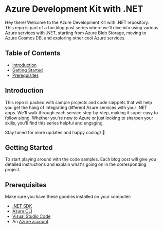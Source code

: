 # Azure Development Kit with .NET

Hey there! Welcome to the Azure Development Kit with .NET repository. This repo is part of a fun blog post series where we'll dive into using various Azure services with .NET, starting from Azure Blob Storage, moving to Azure Cosmos DB, and exploring other cool Azure services.

## Table of Contents
- [Introduction](#introduction)
- [Getting Started](#getting-started)
- [Prerequisites](#prerequisites)

## Introduction

This repo is packed with sample projects and code snippets that will help you get the hang of integrating different Azure services with your .NET apps. We'll walk through each service step-by-step, making it super easy to follow along. Whether you're new to Azure or just looking to sharpen your skills, you'll find this series helpful and engaging.

Stay tuned for more updates and happy coding! 🚀

## Getting Started

To start playing around with the code samples. Each blog post will give you detailed instructions and explain what's going on in the corresponding project.

## Prerequisites

Make sure you have these goodies installed on your computer:

- [.NET SDK](https://dotnet.microsoft.com/download)
- [Azure CLI](https://docs.microsoft.com/en-us/cli/azure/install-azure-cli)
- [Visual Studio Code](https://code.visualstudio.com/) 
- An [Azure account](https://azure.microsoft.com/en-us/free/)
